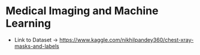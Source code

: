 # Medical Imaging and Machine Learning

* Link to Dataset -> https://www.kaggle.com/nikhilpandey360/chest-xray-masks-and-labels

